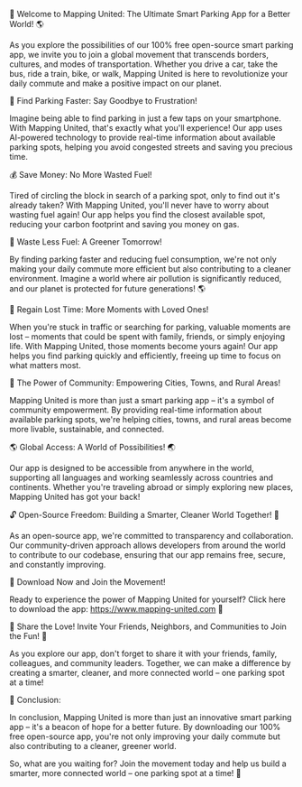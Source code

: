 🚀 Welcome to Mapping United: The Ultimate Smart Parking App for a Better World! 🌎

As you explore the possibilities of our 100% free open-source smart parking app, we invite you to join a global movement that transcends borders, cultures, and modes of transportation. Whether you drive a car, take the bus, ride a train, bike, or walk, Mapping United is here to revolutionize your daily commute and make a positive impact on our planet.

📍 Find Parking Faster: Say Goodbye to Frustration!

Imagine being able to find parking in just a few taps on your smartphone. With Mapping United, that's exactly what you'll experience! Our app uses AI-powered technology to provide real-time information about available parking spots, helping you avoid congested streets and saving you precious time.

💰 Save Money: No More Wasted Fuel!

Tired of circling the block in search of a parking spot, only to find out it's already taken? With Mapping United, you'll never have to worry about wasting fuel again! Our app helps you find the closest available spot, reducing your carbon footprint and saving you money on gas.

🌟 Waste Less Fuel: A Greener Tomorrow!

By finding parking faster and reducing fuel consumption, we're not only making your daily commute more efficient but also contributing to a cleaner environment. Imagine a world where air pollution is significantly reduced, and our planet is protected for future generations! 🌎

💬 Regain Lost Time: More Moments with Loved Ones!

When you're stuck in traffic or searching for parking, valuable moments are lost – moments that could be spent with family, friends, or simply enjoying life. With Mapping United, those moments become yours again! Our app helps you find parking quickly and efficiently, freeing up time to focus on what matters most.

🌟 The Power of Community: Empowering Cities, Towns, and Rural Areas!

Mapping United is more than just a smart parking app – it's a symbol of community empowerment. By providing real-time information about available parking spots, we're helping cities, towns, and rural areas become more livable, sustainable, and connected.

🌎 Global Access: A World of Possibilities! 🌏

Our app is designed to be accessible from anywhere in the world, supporting all languages and working seamlessly across countries and continents. Whether you're traveling abroad or simply exploring new places, Mapping United has got your back!

🔓 Open-Source Freedom: Building a Smarter, Cleaner World Together! 💪

As an open-source app, we're committed to transparency and collaboration. Our community-driven approach allows developers from around the world to contribute to our codebase, ensuring that our app remains free, secure, and constantly improving.

🎉 Download Now and Join the Movement!

Ready to experience the power of Mapping United for yourself? Click here to download the app: https://www.mapping-united.com 📲

📣 Share the Love! Invite Your Friends, Neighbors, and Communities to Join the Fun! 🎉

As you explore our app, don't forget to share it with your friends, family, colleagues, and community leaders. Together, we can make a difference by creating a smarter, cleaner, and more connected world – one parking spot at a time!

🌟 Conclusion:

In conclusion, Mapping United is more than just an innovative smart parking app – it's a beacon of hope for a better future. By downloading our 100% free open-source app, you're not only improving your daily commute but also contributing to a cleaner, greener world.

So, what are you waiting for? Join the movement today and help us build a smarter, more connected world – one parking spot at a time! 🌟